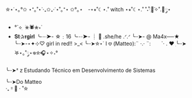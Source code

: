 ✮⋆˙⋆｡°✩ ⋆⁺｡˚⋆˙‧₊✩₊‧˙⋆˚｡⁺⋆ ✩°｡⋆
⠀-⋆⭒˚☾⋆.˚ witch ⋆⭒˚☾⋆.˚
˚˖𓍢ִ໋🌷͙֒✧˚.🎀༘⋆
-  °`⟡ ִ ࣪✮🕷✮⋆˙
-  𝐒𝐭✰𝐫𝐠𝐢𝐫𝐥
╰┈➤-  ☆﹕16
╰┈➤-  ┊ 🎸 .she/he .ᐟ.ᐟ
╰┈➤- @ Ma4x──★ 
╰┈➤-⋆✦⊹♡ girl in red!! >_<
╰┈➤✮⋆˙ I 𖹭 (Matteo):¨ ·.· ¨:
⠀               ⠀`· . ♥︎
ִ╰┈➤ ࣪𖤐⋆｡˚༘⋆𖦹✮🎧⋆✧˖°

╰┈➤ᶻ 𝗓  Estudando Técnico em Desenvolvimento de Sistemas 

 ╰┈➤Do Matteo     
 ‧₊ ᵎᵎ 🍒 ⋅ ˚✮

<img align="center" alt="" src="https://github.com/user-attachments/assets/4392135d-4ace-4591-ac1f-2254c3efa2f1">


